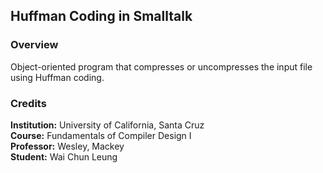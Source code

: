 ## Huffman Coding in Smalltalk

### Overview
Object-oriented program that compresses or uncompresses the input file using Huffman coding.

### Credits
**Institution:** University of California, Santa Cruz<br/>
**Course:** Fundamentals of Compiler Design I<br/>
**Professor:** Wesley, Mackey<br/>
**Student:** Wai Chun Leung
